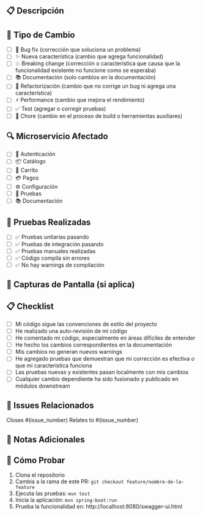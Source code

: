 ## 📋 Descripción
<!-- Describe brevemente los cambios realizados -->

## 🎯 Tipo de Cambio
<!-- Marca con 'x' las opciones que apliquen -->

- [ ] 🐛 Bug fix (corrección que soluciona un problema)
- [ ] ✨ Nueva característica (cambio que agrega funcionalidad)
- [ ] 💥 Breaking change (corrección o característica que causa que la funcionalidad existente no funcione como se esperaba)
- [ ] 📚 Documentación (solo cambios en la documentación)
- [ ] 🎨 Refactorización (cambio que no corrige un bug ni agrega una característica)
- [ ] ⚡ Performance (cambio que mejora el rendimiento)
- [ ] ✅ Test (agregar o corregir pruebas)
- [ ] 🔧 Chore (cambio en el proceso de build o herramientas auxiliares)

## 🔍 Microservicio Afectado
<!-- Marca con 'x' los microservicios que se ven afectados -->

- [ ] 🔐 Autenticación
- [ ] 📦 Catálogo
- [ ] 🛒 Carrito
- [ ] 💳 Pagos
- [ ] ⚙️ Configuración
- [ ] 🧪 Pruebas
- [ ] 📚 Documentación

## 🧪 Pruebas Realizadas
<!-- Describe las pruebas que has realizado -->

- [ ] ✅ Pruebas unitarias pasando
- [ ] ✅ Pruebas de integración pasando
- [ ] ✅ Pruebas manuales realizadas
- [ ] ✅ Código compila sin errores
- [ ] ✅ No hay warnings de compilación

## 📸 Capturas de Pantalla (si aplica)
<!-- Agrega capturas de pantalla si los cambios afectan la UI -->

## 📋 Checklist
<!-- Marca con 'x' las tareas completadas -->

- [ ] Mi código sigue las convenciones de estilo del proyecto
- [ ] He realizado una auto-revisión de mi código
- [ ] He comentado mi código, especialmente en áreas difíciles de entender
- [ ] He hecho los cambios correspondientes en la documentación
- [ ] Mis cambios no generan nuevos warnings
- [ ] He agregado pruebas que demuestran que mi corrección es efectiva o que mi característica funciona
- [ ] Las pruebas nuevas y existentes pasan localmente con mis cambios
- [ ] Cualquier cambio dependiente ha sido fusionado y publicado en módulos downstream

## 🔗 Issues Relacionados
<!-- Referencia issues relacionados -->

Closes #(issue_number)
Relates to #(issue_number)

## 📝 Notas Adicionales
<!-- Agrega cualquier contexto adicional sobre el pull request aquí -->

## 🚀 Cómo Probar
<!-- Instrucciones para probar los cambios -->

1. Clona el repositorio
2. Cambia a la rama de este PR: `git checkout feature/nombre-de-la-feature`
3. Ejecuta las pruebas: `mvn test`
4. Inicia la aplicación: `mvn spring-boot:run`
5. Prueba la funcionalidad en: http://localhost:8080/swagger-ui.html
